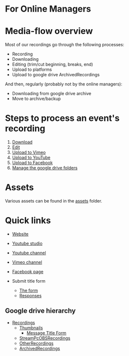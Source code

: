 <h1>For Online Managers</h1>

# Media-flow overview
Most of our recordings go through the following processes:
 * Recording
 * Downloading 
 * Editing (trim/cut beginning, breaks, end)
 * Upload to platforms
 * Upload to google drive ArchivedRecordings

And then, regularly (probably not by the online managers):
 * Downloading from google drive archive
 * Move to archive/backup

# Steps to process an event's recording

1. [Download](download.md)
2. [Edit](video_editing.md)
3. [Upload to Vimeo](vimeo.md)
4. [Upload to YouTube](youtube.md)
5. [Upload to Facebook](facebook_video.md)
6. [Manage the google drive folders](manage_google_drive.md)

# Assets

Various assets can be found in the [assets](assets) folder.

# Quick links

* [Website](https://calvarycyprus.com)
* [Youtube studio](https://studio.youtube.com/channel/UC0uEys0VihIMmJFFL1Swj8g/videos)
* [Youtube channel](https://www.youtube.com/channel/UC0uEys0VihIMmJFFL1Swj8g)
* [Vimeo channel](https://vimeo.com/user133790558)
* [Facebook page](https://www.facebook.com/profile.php?id=100064617556957)

* Submit title form
    * [The form](https://tinyurl.com/ccpeventtitle)
    * [Responses](https://docs.google.com/spreadsheets/d/1U4e9Zl-bMcoLnEX45d6xp-LrloPPm9Uc4XkpturU5JE/edit#gid=563687903)

## Google drive hierarchy
 * [Recordings](https://drive.google.com/drive/folders/1hWqKziK_C1x0tJZbU-LRc37UWaybYvJ_)
   * [Thumbnails](https://drive.google.com/drive/folders/1G_yGUalItjvr9RIatlAt7c1_WIkqtqAj?usp=drive_link)
     * [Message Title Form](https://drive.google.com/drive/folders/1s27VPf_XdvECamqAqauSTVW-hWHz549-?usp=drive_link)
   * [StreamPcOBSRecordings](https://drive.google.com/drive/folders/1hNNs13uH2axNPDnkZgHyR10jpfO7UVrc?usp=drive_link)
   * [OtherRecordings](https://drive.google.com/drive/folders/17gQgmRwi3JmZXZ_OICUVdbewtcM3omxd?usp=drive_link)
   * [ArchivedRecordings](https://drive.google.com/drive/folders/1uiSQAJTFtMKRcx1BCm3R-SwR9kuvnIYf?usp=drive_link)